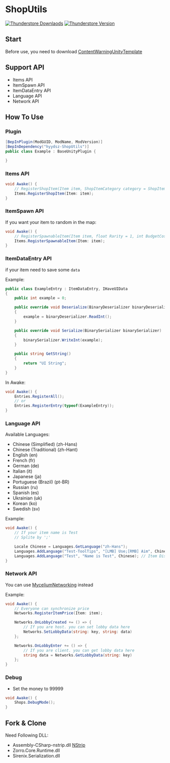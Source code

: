 # ShopUtils

[![Thunderstore Downlaods](https://img.shields.io/badge/DOWNLOADS-15k-blue?logo=thunderstore&logoColor=white&style=for-the-badge)](https://thunderstore.io/c/content-warning/p/hyydsz/ShopUtils)
[![Thunderstore Version](https://img.shields.io/badge/THUNDERSTORE-V1.0.6-blue?logo=thunderstore&logoColor=white&style=for-the-badge)](https://thunderstore.io/c/content-warning/p/hyydsz/ShopUtils/versions)

## Start
Before use, you need to download [ContentWarningUnityTemplate](https://github.com/hyydsz/ContentWarningUnityTemplate)

## Support API
- Items API
- ItemSpawn API
- ItemDataEntry API
- Language API
- Network API

## How To Use
### Plugin
```csharp
[BepInPlugin(ModGUID, ModName, ModVersion)]
[BepInDependency("hyydsz-ShopUtils")]
public class Example : BaseUnityPlugin {

}
```

### Items API
```csharp
void Awake() {
    // RegisterShopItem(Item item, ShopItemCategory category = ShopItemCategory.Invalid, int price = -1)
    Items.RegisterShopItem(Item: item);
}
```

### ItemSpawn API
If you want your item to random in the map: 
```csharp
void Awake() {
    // RegisterSpawnableItem(Item item, float Rarity = 1, int BudgetCost = 1)
    Items.RegisterSpawnableItem(Item: item);
}
```

### ItemDataEntry API
if your item need to save some `data`

Example:
```csharp
public class ExampleEntry : ItemDataEntry, IHaveUIData
{
    public int example = 0;

    public override void Deserialize(BinaryDeserializer binaryDeserializer)
    {
        example = binaryDeserializer.ReadInt();
    }

    public override void Serialize(BinarySerializer binarySerializer)
    {
        binarySerializer.WriteInt(example);
    }

    public string GetString()
    {
        return "UI String";
    }
}
```

In Awake:
```csharp
void Awake() {
    Entries.RegisterAll();
    // or
    Entries.RegisterEntry(typeof(ExampleEntry));
}
```

### Language API
Available Languages:
- Chinese (Simplified) (zh-Hans)
- Chinese (Traditional) (zh-Hant)
- English (en)
- French (fr)
- German (de)
- Italian (it)
- Japanese (ja)
- Portuguese (Brazil) (pt-BR)
- Russian (ru)
- Spanish (es)
- Ukrainian (uk)
- Korean (ko)
- Swedish (sv)

Example:
```csharp
void Awake() {
    // If your item name is Test
    // Splite by ';'

    Locale Chinese = Languages.GetLanguage("zh-Hans");
    Languages.AddLanguage("Test-ToolTips", "[LMB] Use;[RMB] Aim", Chinese); // ToolTips
    Languages.AddLanguage("Test", "Name is Test", Chinese); // Item DisplayName
}
```

### Network API
You can use [MyceliumNetworking](https://github.com/RugbugRedfern/Mycelium-Networking-For-Content-Warning) instead

Example:
```csharp
void Awake() {
    // Everyone can synchronize price
    Networks.RegisterItemPrice(Item: item);

    Networks.OnLobbyCreated += () => {
        // If you are host. you can set lobby data here
        Networks.SetLobbyData(string: key, string: data)
    };

    Networks.OnLobbyEnter += () => {
        // If you are client. you can get lobby data here
        string data = Networks.GetLobbyData(string: key)
    };
}
```

### Debug
- Set the money to 99999
```csharp
void Awake() {
    Shops.DebugMode();
}
```

## Fork & Clone
Need Following DLL:
- Assembly-CSharp-nstrip.dll [NStrip](https://github.com/bbepis/NStrip?tab=readme-ov-file)
- Zorro.Core.Runtime.dll
- Sirenix.Serialization.dll